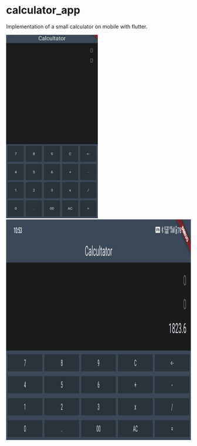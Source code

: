 # calculator_app

Implementation of a small calculator on mobile with flutter.

<img src="https://github.com/trixky/calculator_app/blob/main/.demo/screenshots-vertical.gif" alt="Demo gif" width="250"/>
<img src="https://github.com/trixky/calculator_app/blob/main/.demo/screenshots-horizontal.gif" alt="Demo gif" height="600"/>
